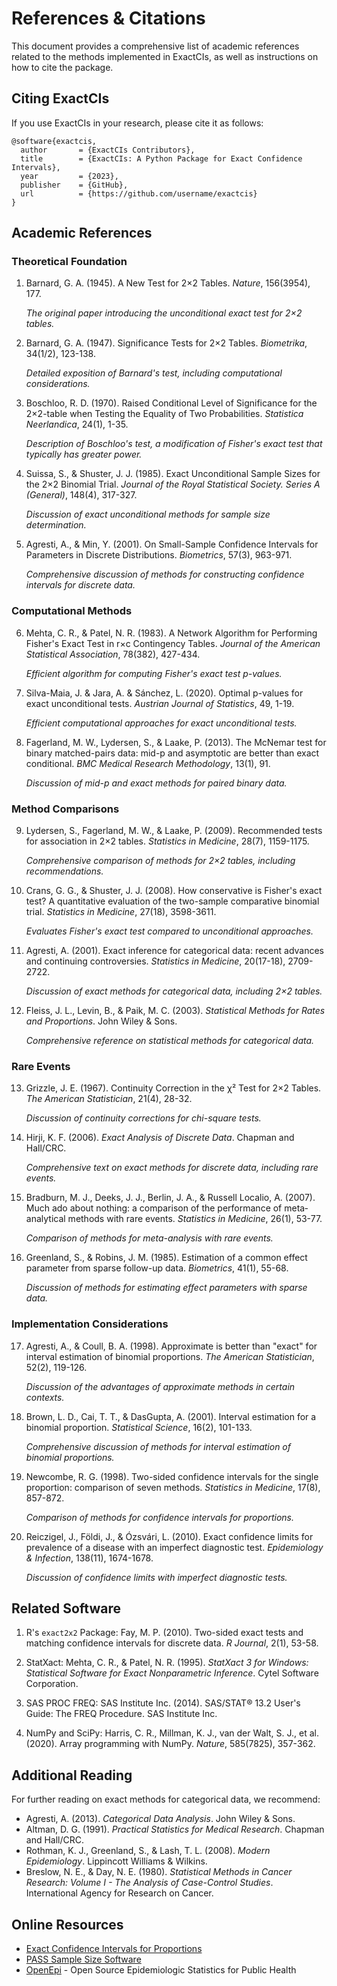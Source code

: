# References & Citations

This document provides a comprehensive list of academic references related to the methods implemented in ExactCIs, as well as instructions on how to cite the package.

## Citing ExactCIs

If you use ExactCIs in your research, please cite it as follows:

```
@software{exactcis,
  author       = {ExactCIs Contributors},
  title        = {ExactCIs: A Python Package for Exact Confidence Intervals},
  year         = {2023},
  publisher    = {GitHub},
  url          = {https://github.com/username/exactcis}
}
```

## Academic References

### Theoretical Foundation

1. Barnard, G. A. (1945). A New Test for 2×2 Tables. *Nature*, 156(3954), 177.
   
   *The original paper introducing the unconditional exact test for 2×2 tables.*

2. Barnard, G. A. (1947). Significance Tests for 2×2 Tables. *Biometrika*, 34(1/2), 123-138.
   
   *Detailed exposition of Barnard's test, including computational considerations.*

3. Boschloo, R. D. (1970). Raised Conditional Level of Significance for the 2×2-table when Testing the Equality of Two Probabilities. *Statistica Neerlandica*, 24(1), 1-35.
   
   *Description of Boschloo's test, a modification of Fisher's exact test that typically has greater power.*

4. Suissa, S., & Shuster, J. J. (1985). Exact Unconditional Sample Sizes for the 2×2 Binomial Trial. *Journal of the Royal Statistical Society. Series A (General)*, 148(4), 317-327.
   
   *Discussion of exact unconditional methods for sample size determination.*

5. Agresti, A., & Min, Y. (2001). On Small-Sample Confidence Intervals for Parameters in Discrete Distributions. *Biometrics*, 57(3), 963-971.
   
   *Comprehensive discussion of methods for constructing confidence intervals for discrete data.*

### Computational Methods

6. Mehta, C. R., & Patel, N. R. (1983). A Network Algorithm for Performing Fisher's Exact Test in r×c Contingency Tables. *Journal of the American Statistical Association*, 78(382), 427-434.
   
   *Efficient algorithm for computing Fisher's exact test p-values.*

7. Silva-Maia, J. & Jara, A. & Sánchez, L. (2020). Optimal p-values for exact unconditional tests. *Austrian Journal of Statistics*, 49, 1-19.
   
   *Efficient computational approaches for exact unconditional tests.*

8. Fagerland, M. W., Lydersen, S., & Laake, P. (2013). The McNemar test for binary matched-pairs data: mid-p and asymptotic are better than exact conditional. *BMC Medical Research Methodology*, 13(1), 91.
   
   *Discussion of mid-p and exact methods for paired binary data.*

### Method Comparisons

9. Lydersen, S., Fagerland, M. W., & Laake, P. (2009). Recommended tests for association in 2×2 tables. *Statistics in Medicine*, 28(7), 1159-1175.
   
   *Comprehensive comparison of methods for 2×2 tables, including recommendations.*

10. Crans, G. G., & Shuster, J. J. (2008). How conservative is Fisher's exact test? A quantitative evaluation of the two-sample comparative binomial trial. *Statistics in Medicine*, 27(18), 3598-3611.
    
    *Evaluates Fisher's exact test compared to unconditional approaches.*

11. Agresti, A. (2001). Exact inference for categorical data: recent advances and continuing controversies. *Statistics in Medicine*, 20(17-18), 2709-2722.
    
    *Discussion of exact methods for categorical data, including 2×2 tables.*

12. Fleiss, J. L., Levin, B., & Paik, M. C. (2003). *Statistical Methods for Rates and Proportions*. John Wiley & Sons.
    
    *Comprehensive reference on statistical methods for categorical data.*

### Rare Events

13. Grizzle, J. E. (1967). Continuity Correction in the χ² Test for 2×2 Tables. *The American Statistician*, 21(4), 28-32.
    
    *Discussion of continuity corrections for chi-square tests.*

14. Hirji, K. F. (2006). *Exact Analysis of Discrete Data*. Chapman and Hall/CRC.
    
    *Comprehensive text on exact methods for discrete data, including rare events.*

15. Bradburn, M. J., Deeks, J. J., Berlin, J. A., & Russell Localio, A. (2007). Much ado about nothing: a comparison of the performance of meta‐analytical methods with rare events. *Statistics in Medicine*, 26(1), 53-77.
    
    *Comparison of methods for meta-analysis with rare events.*

16. Greenland, S., & Robins, J. M. (1985). Estimation of a common effect parameter from sparse follow-up data. *Biometrics*, 41(1), 55-68.
    
    *Discussion of methods for estimating effect parameters with sparse data.*

### Implementation Considerations

17. Agresti, A., & Coull, B. A. (1998). Approximate is better than "exact" for interval estimation of binomial proportions. *The American Statistician*, 52(2), 119-126.
    
    *Discussion of the advantages of approximate methods in certain contexts.*

18. Brown, L. D., Cai, T. T., & DasGupta, A. (2001). Interval estimation for a binomial proportion. *Statistical Science*, 16(2), 101-133.
    
    *Comprehensive discussion of methods for interval estimation of binomial proportions.*

19. Newcombe, R. G. (1998). Two-sided confidence intervals for the single proportion: comparison of seven methods. *Statistics in Medicine*, 17(8), 857-872.
    
    *Comparison of methods for confidence intervals for proportions.*

20. Reiczigel, J., Földi, J., & Ózsvári, L. (2010). Exact confidence limits for prevalence of a disease with an imperfect diagnostic test. *Epidemiology & Infection*, 138(11), 1674-1678.
    
    *Discussion of confidence limits with imperfect diagnostic tests.*

## Related Software

1. R's `exact2x2` Package:
   Fay, M. P. (2010). Two-sided exact tests and matching confidence intervals for discrete data. *R Journal*, 2(1), 53-58.

2. StatXact:
   Mehta, C. R., & Patel, N. R. (1995). *StatXact 3 for Windows: Statistical Software for Exact Nonparametric Inference*. Cytel Software Corporation.

3. SAS PROC FREQ:
   SAS Institute Inc. (2014). SAS/STAT® 13.2 User's Guide: The FREQ Procedure. SAS Institute Inc.

4. NumPy and SciPy:
   Harris, C. R., Millman, K. J., van der Walt, S. J., et al. (2020). Array programming with NumPy. *Nature*, 585(7825), 357-362.

## Additional Reading

For further reading on exact methods for categorical data, we recommend:

- Agresti, A. (2013). *Categorical Data Analysis*. John Wiley & Sons.
- Altman, D. G. (1991). *Practical Statistics for Medical Research*. Chapman and Hall/CRC.
- Rothman, K. J., Greenland, S., & Lash, T. L. (2008). *Modern Epidemiology*. Lippincott Williams & Wilkins.
- Breslow, N. E., & Day, N. E. (1980). *Statistical Methods in Cancer Research: Volume I - The Analysis of Case-Control Studies*. International Agency for Research on Cancer.

## Online Resources

- [Exact Confidence Intervals for Proportions](https://www.ncbi.nlm.nih.gov/pmc/articles/PMC1120692/)
- [PASS Sample Size Software](https://www.ncss.com/software/pass/)
- [OpenEpi](https://www.openepi.com) - Open Source Epidemiologic Statistics for Public Health
